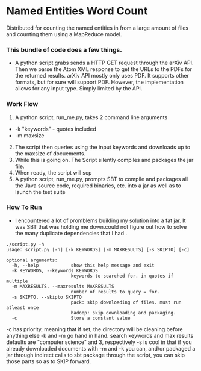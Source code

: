 # Named Entities Word Count

Distributed for counting the named entities in from a large amount of files and counting them using a MapReduce model.

### This bundle of code does a few things. ###
* A python script grabs sends a HTTP GET request through the arXiv API. Then we parse the Atom XML response to get the URLs to the PDFs for the returned results. arXiv API mostly only uses PDF. It supports other formats, but for sure will support PDF. However, the implementation allows for any input type. Simply limited by the API.

### Work Flow ###
1. A python script, run_me.py, takes 2 command line arguments
 * -k "keywords"      - quotes included
 * -m maxsize
2. The script then queries using the input keywords and downloads up to the maxsize of docuements.
3. While this is going on. The Script silently compiles and packages the jar file.
4. When ready, the script will scp
1. A python script, run_me.py, prompts SBT to compile and packages all the Java source code, required binaries, etc. into a jar as well as to launch the test suite


### How To Run ###
* I encountered a lot of promblems building my solution into a fat jar. It was SBT that was holding me down.could not figure out how to solve the many duplicate dependencies that I had .

```
./script.py -h
usage: script.py [-h] [-k KEYWORDS] [-m MAXRESULTS] [-s SKIPTO] [-c]

optional arguments:
  -h, --help            show this help message and exit
  -k KEYWORDS, --keywords KEYWORDS
                        keywords to searched for. in quotes if multiple
  -m MAXRESULTS, --maxresults MAXRESULTS
                        number of results to query = for.
  -s SKIPTO, --skipto SKIPTO
                        pack: skip downloading of files. must run atleast once
                        hadoop: skip downloading and packaging.
  -c                    Store a constant value
```

-c has priority, meaning that if set, the directory will be cleaning before anything else
-k and -m go hand in hand. search keywords and max results    
defaults are "computer science" and 3, respectively
-s is cool in that if you already downloaded documents with -m and -k you can, and/or packaged a jar through indirect calls to sbt package through the script, you can skip those parts so as to SKIP forward.
